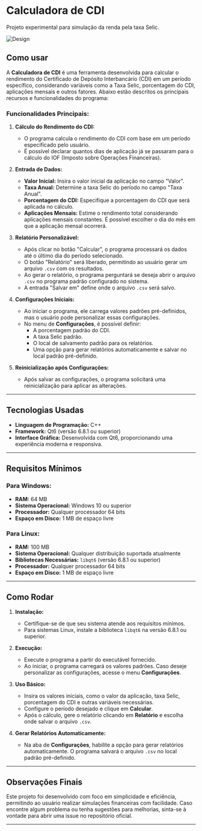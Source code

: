 # Calculadora de CDI

Projeto experimental para simulação da renda pela taxa Selic.

![Design](https://i.imgur.com/2Qr9Szd.png)

## Como usar

A **Calculadora de CDI** é uma ferramenta desenvolvida para calcular o rendimento do Certificado de Depósito Interbancário (CDI) em um período específico, considerando variáveis como a Taxa Selic, porcentagem do CDI, aplicações mensais e outros fatores. Abaixo estão descritos os principais recursos e funcionalidades do programa:

### Funcionalidades Principais:
1. **Cálculo do Rendimento do CDI:**
   - O programa calcula o rendimento do CDI com base em um período especificado pelo usuário.
   - É possível declarar quantos dias de aplicação já se passaram para o cálculo do IOF (Imposto sobre Operações Financeiras).

2. **Entrada de Dados:**
   - **Valor Inicial:** Insira o valor inicial da aplicação no campo "Valor".
   - **Taxa Anual:** Determine a taxa Selic do período no campo "Taxa Anual".
   - **Porcentagem do CDI:** Especifique a porcentagem do CDI que será aplicada no cálculo.
   - **Aplicações Mensais:** Estime o rendimento total considerando aplicações mensais constantes. É possível escolher o dia do mês em que a aplicação mensal ocorrerá.

3. **Relatório Personalizável:**
   - Após clicar no botão "Calcular", o programa processará os dados até o último dia do período selecionado.
   - O botão "Relatório" será liberado, permitindo ao usuário gerar um arquivo `.csv` com os resultados.
   - Ao gerar o relatório, o programa perguntará se deseja abrir o arquivo `.csv` no programa padrão configurado no sistema.
   - A entrada "Salvar em" define onde o arquivo `.csv` será salvo.

4. **Configurações Iniciais:**
   - Ao iniciar o programa, ele carrega valores padrões pré-definidos, mas o usuário pode personalizar essas configurações.
   - No menu de **Configurações**, é possível definir:
     - A porcentagem padrão do CDI.
     - A taxa Selic padrão.
     - O local de salvamento padrão para os relatórios.
     - Uma opção para gerar relatórios automaticamente e salvar no local padrão pré-definido.

5. **Reinicialização após Configurações:**
   - Após salvar as configurações, o programa solicitará uma reinicialização para aplicar as alterações.

---

## Tecnologias Usadas

- **Linguagem de Programação:** C++
- **Framework:** Qt6 (versão 6.8.1 ou superior)
- **Interface Gráfica:** Desenvolvida com Qt6, proporcionando uma experiência moderna e responsiva.

---

## Requisitos Mínimos

### Para Windows:
- **RAM:** 64 MB
- **Sistema Operacional:** Windows 10 ou superior
- **Processador:** Qualquer processador 64 bits
- **Espaço em Disco:** 1 MB de espaço livre

### Para Linux:
- **RAM:** 100 MB
- **Sistema Operacional:** Qualquer distribuição suportada atualmente
- **Bibliotecas Necessárias:** `libqt6` (versão 6.8.1 ou superior)
- **Processador:** Qualquer processador 64 bits
- **Espaço em Disco:** 1 MB de espaço livre

---

## Como Rodar

1. **Instalação:**
   - Certifique-se de que seu sistema atende aos requisitos mínimos.
   - Para sistemas Linux, instale a biblioteca `libqt6` na versão 6.8.1 ou superior.

2. **Execução:**
   - Execute o programa a partir do executável fornecido.
   - Ao iniciar, o programa carregará os valores padrões. Caso deseje personalizar as configurações, acesse o menu **Configurações**.

3. **Uso Básico:**
   - Insira os valores iniciais, como o valor da aplicação, taxa Selic, porcentagem do CDI e outras variáveis necessárias.
   - Configure o período desejado e clique em **Calcular**.
   - Após o cálculo, gere o relatório clicando em **Relatório** e escolha onde salvar o arquivo `.csv`.

4. **Gerar Relatórios Automaticamente:**
   - Na aba de **Configurações**, habilite a opção para gerar relatórios automaticamente. O programa salvará o arquivo `.csv` no local padrão pré-definido.

---

## Observações Finais

Este projeto foi desenvolvido com foco em simplicidade e eficiência, permitindo ao usuário realizar simulações financeiras com facilidade. Caso encontre algum problema ou tenha sugestões para melhorias, sinta-se à vontade para abrir uma issue no repositório oficial.

---